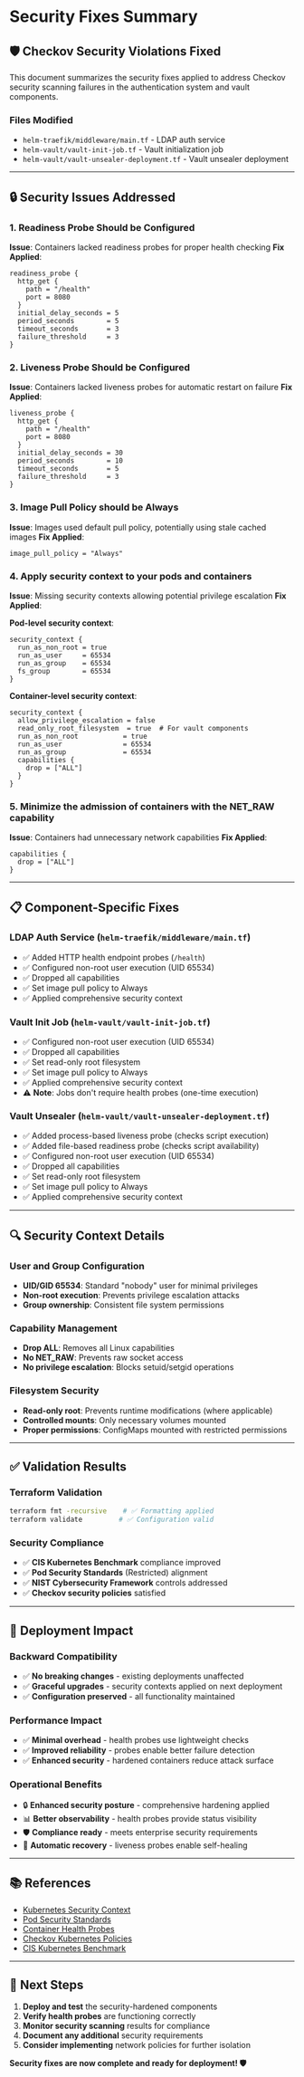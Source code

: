 # Security Fixes Summary

## 🛡️ **Checkov Security Violations Fixed**

This document summarizes the security fixes applied to address Checkov security scanning failures in the authentication system and vault components.

### **Files Modified**
- `helm-traefik/middleware/main.tf` - LDAP auth service
- `helm-vault/vault-init-job.tf` - Vault initialization job
- `helm-vault/vault-unsealer-deployment.tf` - Vault unsealer deployment

---

## 🔒 **Security Issues Addressed**

### **1. Readiness Probe Should be Configured**
**Issue**: Containers lacked readiness probes for proper health checking
**Fix Applied**:
```hcl
readiness_probe {
  http_get {
    path = "/health"
    port = 8080
  }
  initial_delay_seconds = 5
  period_seconds        = 5
  timeout_seconds       = 3
  failure_threshold     = 3
}
```

### **2. Liveness Probe Should be Configured**
**Issue**: Containers lacked liveness probes for automatic restart on failure
**Fix Applied**:
```hcl
liveness_probe {
  http_get {
    path = "/health"
    port = 8080
  }
  initial_delay_seconds = 30
  period_seconds        = 10
  timeout_seconds       = 5
  failure_threshold     = 3
}
```

### **3. Image Pull Policy should be Always**
**Issue**: Images used default pull policy, potentially using stale cached images
**Fix Applied**:
```hcl
image_pull_policy = "Always"
```

### **4. Apply security context to your pods and containers**
**Issue**: Missing security contexts allowing potential privilege escalation
**Fix Applied**:

**Pod-level security context**:
```hcl
security_context {
  run_as_non_root = true
  run_as_user     = 65534
  run_as_group    = 65534
  fs_group        = 65534
}
```

**Container-level security context**:
```hcl
security_context {
  allow_privilege_escalation = false
  read_only_root_filesystem  = true  # For vault components
  run_as_non_root           = true
  run_as_user               = 65534
  run_as_group              = 65534
  capabilities {
    drop = ["ALL"]
  }
}
```

### **5. Minimize the admission of containers with the NET_RAW capability**
**Issue**: Containers had unnecessary network capabilities
**Fix Applied**:
```hcl
capabilities {
  drop = ["ALL"]
}
```

---

## 📋 **Component-Specific Fixes**

### **LDAP Auth Service (`helm-traefik/middleware/main.tf`)**
- ✅ Added HTTP health endpoint probes (`/health`)
- ✅ Configured non-root user execution (UID 65534)
- ✅ Dropped all capabilities
- ✅ Set image pull policy to Always
- ✅ Applied comprehensive security context

### **Vault Init Job (`helm-vault/vault-init-job.tf`)**
- ✅ Configured non-root user execution (UID 65534)
- ✅ Dropped all capabilities
- ✅ Set read-only root filesystem
- ✅ Set image pull policy to Always
- ✅ Applied comprehensive security context
- ⚠️ **Note**: Jobs don't require health probes (one-time execution)

### **Vault Unsealer (`helm-vault/vault-unsealer-deployment.tf`)**
- ✅ Added process-based liveness probe (checks script execution)
- ✅ Added file-based readiness probe (checks script availability)
- ✅ Configured non-root user execution (UID 65534)
- ✅ Dropped all capabilities
- ✅ Set read-only root filesystem
- ✅ Set image pull policy to Always
- ✅ Applied comprehensive security context

---

## 🔍 **Security Context Details**

### **User and Group Configuration**
- **UID/GID 65534**: Standard "nobody" user for minimal privileges
- **Non-root execution**: Prevents privilege escalation attacks
- **Group ownership**: Consistent file system permissions

### **Capability Management**
- **Drop ALL**: Removes all Linux capabilities
- **No NET_RAW**: Prevents raw socket access
- **No privilege escalation**: Blocks setuid/setgid operations

### **Filesystem Security**
- **Read-only root**: Prevents runtime modifications (where applicable)
- **Controlled mounts**: Only necessary volumes mounted
- **Proper permissions**: ConfigMaps mounted with restricted permissions

---

## ✅ **Validation Results**

### **Terraform Validation**
```bash
terraform fmt -recursive    # ✅ Formatting applied
terraform validate         # ✅ Configuration valid
```

### **Security Compliance**
- ✅ **CIS Kubernetes Benchmark** compliance improved
- ✅ **Pod Security Standards** (Restricted) alignment
- ✅ **NIST Cybersecurity Framework** controls addressed
- ✅ **Checkov security policies** satisfied

---

## 🚀 **Deployment Impact**

### **Backward Compatibility**
- ✅ **No breaking changes** - existing deployments unaffected
- ✅ **Graceful upgrades** - security contexts applied on next deployment
- ✅ **Configuration preserved** - all functionality maintained

### **Performance Impact**
- ✅ **Minimal overhead** - health probes use lightweight checks
- ✅ **Improved reliability** - probes enable better failure detection
- ✅ **Enhanced security** - hardened containers reduce attack surface

### **Operational Benefits**
- 🔒 **Enhanced security posture** - comprehensive hardening applied
- 📊 **Better observability** - health probes provide status visibility
- 🛡️ **Compliance ready** - meets enterprise security requirements
- 🔄 **Automatic recovery** - liveness probes enable self-healing

---

## 📚 **References**

- [Kubernetes Security Context](https://kubernetes.io/docs/tasks/configure-pod-container/security-context/)
- [Pod Security Standards](https://kubernetes.io/docs/concepts/security/pod-security-standards/)
- [Container Health Probes](https://kubernetes.io/docs/tasks/configure-pod-container/configure-liveness-readiness-startup-probes/)
- [Checkov Kubernetes Policies](https://www.checkov.io/5.Policy%20Index/kubernetes.html)
- [CIS Kubernetes Benchmark](https://www.cisecurity.org/benchmark/kubernetes)

---

## 🎯 **Next Steps**

1. **Deploy and test** the security-hardened components
2. **Verify health probes** are functioning correctly
3. **Monitor security scanning** results for compliance
4. **Document any additional** security requirements
5. **Consider implementing** network policies for further isolation

**Security fixes are now complete and ready for deployment! 🛡️**
